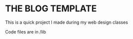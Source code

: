 # THE BLOG TEMPLATE
This is a quick project I made during my web design classes

Code files are in /lib